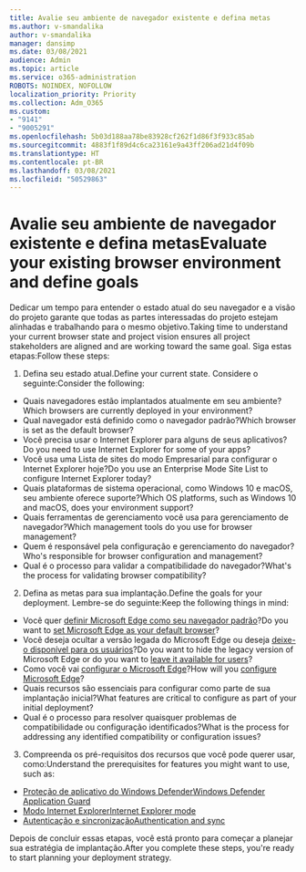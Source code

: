 ```yaml
---
title: Avalie seu ambiente de navegador existente e defina metas
ms.author: v-smandalika
author: v-smandalika
manager: dansimp
ms.date: 03/08/2021
audience: Admin
ms.topic: article
ms.service: o365-administration
ROBOTS: NOINDEX, NOFOLLOW
localization_priority: Priority
ms.collection: Adm_O365
ms.custom:
- "9141"
- "9005291"
ms.openlocfilehash: 5b03d188aa78be83928cf262f1d86f3f933c85ab
ms.sourcegitcommit: 4883f1f89d4c6ca23161e9a43ff206ad21d4f09b
ms.translationtype: HT
ms.contentlocale: pt-BR
ms.lasthandoff: 03/08/2021
ms.locfileid: "50529863"
---
```

# <a name="evaluate-your-existing-browser-environment-and-define-goals"></a><span data-ttu-id="6e442-102">Avalie seu ambiente de navegador existente e defina metas</span><span class="sxs-lookup"><span data-stu-id="6e442-102">Evaluate your existing browser environment and define goals</span></span>

<span data-ttu-id="6e442-103">Dedicar um tempo para entender o estado atual do seu navegador e a visão do projeto garante que todas as partes interessadas do projeto estejam alinhadas e trabalhando para o mesmo objetivo.</span><span class="sxs-lookup"><span data-stu-id="6e442-103">Taking time to understand your current browser state and project vision ensures all project stakeholders are aligned and are working toward the same goal.</span></span> <span data-ttu-id="6e442-104">Siga estas etapas:</span><span class="sxs-lookup"><span data-stu-id="6e442-104">Follow these steps:</span></span>

1. <span data-ttu-id="6e442-105">Defina seu estado atual.</span><span class="sxs-lookup"><span data-stu-id="6e442-105">Define your current state.</span></span> <span data-ttu-id="6e442-106">Considere o seguinte:</span><span class="sxs-lookup"><span data-stu-id="6e442-106">Consider the following:</span></span>
- <span data-ttu-id="6e442-107">Quais navegadores estão implantados atualmente em seu ambiente?</span><span class="sxs-lookup"><span data-stu-id="6e442-107">Which browsers are currently deployed in your environment?</span></span>
- <span data-ttu-id="6e442-108">Qual navegador está definido como o navegador padrão?</span><span class="sxs-lookup"><span data-stu-id="6e442-108">Which browser is set as the default browser?</span></span>
- <span data-ttu-id="6e442-109">Você precisa usar o Internet Explorer para alguns de seus aplicativos?</span><span class="sxs-lookup"><span data-stu-id="6e442-109">Do you need to use Internet Explorer for some of your apps?</span></span>
- <span data-ttu-id="6e442-110">Você usa uma Lista de sites do modo Empresarial para configurar o Internet Explorer hoje?</span><span class="sxs-lookup"><span data-stu-id="6e442-110">Do you use an Enterprise Mode Site List to configure Internet Explorer today?</span></span>
- <span data-ttu-id="6e442-111">Quais plataformas de sistema operacional, como Windows 10 e macOS, seu ambiente oferece suporte?</span><span class="sxs-lookup"><span data-stu-id="6e442-111">Which OS platforms, such as Windows 10 and macOS, does your environment support?</span></span>
- <span data-ttu-id="6e442-112">Quais ferramentas de gerenciamento você usa para gerenciamento de navegador?</span><span class="sxs-lookup"><span data-stu-id="6e442-112">Which management tools do you use for browser management?</span></span>
- <span data-ttu-id="6e442-113">Quem é responsável pela configuração e gerenciamento do navegador?</span><span class="sxs-lookup"><span data-stu-id="6e442-113">Who's responsible for browser configuration and management?</span></span>
- <span data-ttu-id="6e442-114">Qual é o processo para validar a compatibilidade do navegador?</span><span class="sxs-lookup"><span data-stu-id="6e442-114">What's the process for validating browser compatibility?</span></span>
2. <span data-ttu-id="6e442-115">Defina as metas para sua implantação.</span><span class="sxs-lookup"><span data-stu-id="6e442-115">Define the goals for your deployment.</span></span> <span data-ttu-id="6e442-116">Lembre-se do seguinte:</span><span class="sxs-lookup"><span data-stu-id="6e442-116">Keep the following things in mind:</span></span>
- <span data-ttu-id="6e442-117">Você quer [definir Microsoft Edge como seu navegador padrão](https://docs.microsoft.com/DeployEdge/edge-default-browser)?</span><span class="sxs-lookup"><span data-stu-id="6e442-117">Do you want to [set Microsoft Edge as your default browser](https://docs.microsoft.com/DeployEdge/edge-default-browser)?</span></span>
- <span data-ttu-id="6e442-118">Você deseja ocultar a versão legada do Microsoft Edge ou deseja [deixe-o disponível para os usuários](https://docs.microsoft.com/DeployEdge/microsoft-edge-sysupdate-access-old-edge)?</span><span class="sxs-lookup"><span data-stu-id="6e442-118">Do you want to hide the legacy version of Microsoft Edge or do you want to [leave it available for users](https://docs.microsoft.com/DeployEdge/microsoft-edge-sysupdate-access-old-edge)?</span></span>
- <span data-ttu-id="6e442-119">Como você vai [configurar o Microsoft Edge](https://docs.microsoft.com/DeployEdge/configure-microsoft-edge)?</span><span class="sxs-lookup"><span data-stu-id="6e442-119">How will you [configure Microsoft Edge](https://docs.microsoft.com/DeployEdge/configure-microsoft-edge)?</span></span>
- <span data-ttu-id="6e442-120">Quais recursos são essenciais para configurar como parte de sua implantação inicial?</span><span class="sxs-lookup"><span data-stu-id="6e442-120">What features are critical to configure as part of your initial deployment?</span></span>
- <span data-ttu-id="6e442-121">Qual é o processo para resolver quaisquer problemas de compatibilidade ou configuração identificados?</span><span class="sxs-lookup"><span data-stu-id="6e442-121">What is the process for addressing any identified compatibility or configuration issues?</span></span>
3. <span data-ttu-id="6e442-122">Compreenda os pré-requisitos dos recursos que você pode querer usar, como:</span><span class="sxs-lookup"><span data-stu-id="6e442-122">Understand the prerequisites for features you might want to use, such as:</span></span>
- [<span data-ttu-id="6e442-123">Proteção de aplicativo do Windows Defender</span><span class="sxs-lookup"><span data-stu-id="6e442-123">Windows Defender Application Guard</span></span>](https://docs.microsoft.com/windows/security/threat-protection/microsoft-defender-application-guard/reqs-md-app-guard)
- [<span data-ttu-id="6e442-124">Modo Internet Explorer</span><span class="sxs-lookup"><span data-stu-id="6e442-124">Internet Explorer mode</span></span>](https://docs.microsoft.com/DeployEdge/edge-ie-mode)
- [<span data-ttu-id="6e442-125">Autenticação e sincronização</span><span class="sxs-lookup"><span data-stu-id="6e442-125">Authentication and sync</span></span>](https://docs.microsoft.com/DeployEdge/microsoft-edge-security-identity)

<span data-ttu-id="6e442-126">Depois de concluir essas etapas, você está pronto para começar a planejar sua estratégia de implantação.</span><span class="sxs-lookup"><span data-stu-id="6e442-126">After you complete these steps, you're ready to start planning your deployment strategy.</span></span>
